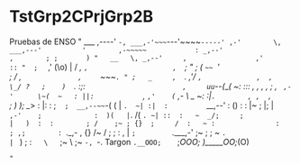 # TstGrp2CPrjGrp2B
Pruebas de ENSO
"
                                                    ___
                                              ,----'   `-,
                     ___,-'~~~`---'~~~~`-----' ,-'        \,
             ___,---'          '        ,-~~~~~            :
        _,--'                 ,        ; ;       ) "   __   \,
   _,--'     ,                 ,'      :: "  ;  ` ,'  (\o\)  |
  / _,       `,                     ,  `; " ;    (     `~~ `'\
 ; /         ,`               ,     `    ~~~`. " ;   _     ,  `.
,'/          ` ,              `     ` ,  ,    \_/ ?   ;    )   `.
:;:            `                      `  ` ,     uu`--(___(    ~:
:::          , ,  ,            ,   ;     , `  ,-'      \~(  ~   :
||:          ` `  `         ,  ` ,'    ( ` _,-          \ \_   ~:
:|`.        , ,  ,          `_   ;       ) );            \__>   :
|:  : ;     ` `  ` ;  __,--~~ `-(         ( |              `.  ~|
:|  :         ` __,--'           :  ()    : :               |~  ;
|;  |  `     ,-'    ;             :  )(   | `.         /(   `. ~|
::  :   ~  _/;     ;               |   )  :  :        ; /    ;~ ;
{}  ;     /  :   ~ :               :      ; ,;        : `._,-  ,
{} /~    /   ;    ;                 : ,  |  `;         `.___,-'
  ;~    ;    ;  ~ `.                | `  )   ;
  :`    \    `;~   \                ;~   `-, `-.     Targon
  `.__OOO;    `;_OOO;               )_____OO;_(O)
   ~~~~~~       ~~~~                ~~~~~~~~ ~~~~
"
